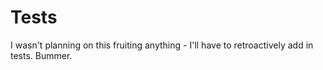 # Tests

I wasn't planning on this fruiting anything - I'll have to retroactively add in tests. Bummer.
